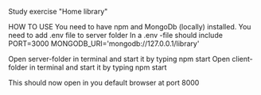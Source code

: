 Study exercise "Home library"

HOW TO USE
You need to have npm and MongoDb (locally) installed.
You need to add .env file to server folder
In a .env -file should include
  PORT=3000
  MONGODB_URI='mongodb://127.0.0.1/library'

Open server-folder in terminal and start it by typing  npm start
Open client-folder in terminal and start it by typing  npm start

This should now open in you default browser at port 8000
